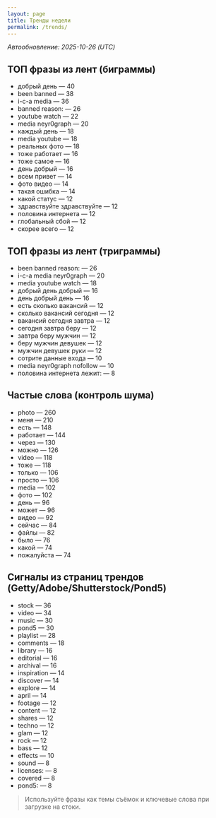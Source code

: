 ```yaml
---
layout: page
title: Тренды недели
permalink: /trends/
---
```


_Автообновление: 2025-10-26 (UTC)_

## ТОП фразы из лент (биграммы)
- добрый день — 40
- been banned — 38
- i-c-a media — 36
- banned reason: — 26
- youtube watch — 22
- media neyr0graph — 20
- каждый день — 18
- media youtube — 18
- реальных фото — 18
- тоже работает — 16
- тоже самое — 16
- день добрый — 16
- всем привет — 14
- фото видео — 14
- такая ошибка — 14
- какой статус — 12
- здравствуйте здравствуйте — 12
- половина интернета — 12
- глобальный сбой — 12
- скорее всего — 12

## ТОП фразы из лент (триграммы)
- been banned reason: — 26
- i-c-a media neyr0graph — 20
- media youtube watch — 18
- добрый день добрый — 16
- день добрый день — 16
- есть сколько вакансий — 12
- сколько вакансий сегодня — 12
- вакансий сегодня завтра — 12
- сегодня завтра беру — 12
- завтра беру мужчин — 12
- беру мужчин девушек — 12
- мужчин девушек руки — 12
- сотрите данные входа — 10
- media neyr0graph nofollow — 10
- половина интернета лежит: — 8

## Частые слова (контроль шума)
- photo — 260
- меня — 210
- есть — 148
- работает — 144
- через — 130
- можно — 126
- video — 118
- тоже — 118
- только — 106
- просто — 106
- media — 102
- фото — 102
- день — 96
- может — 96
- видео — 92
- сейчас — 84
- файлы — 82
- было — 76
- какой — 74
- пожалуйста — 74

## Сигналы из страниц трендов (Getty/Adobe/Shutterstock/Pond5)
- stock — 36
- video — 34
- music — 30
- pond5 — 30
- playlist — 28
- comments — 18
- library — 16
- editorial — 16
- archival — 16
- inspiration — 14
- discover — 14
- explore — 14
- april — 14
- footage — 12
- content — 12
- shares — 12
- techno — 12
- glam — 12
- rock — 12
- bass — 12
- effects — 10
- sound — 8
- licenses: — 8
- covered — 8
- pond5: — 8

> Используйте фразы как темы съёмок и ключевые слова при загрузке на стоки.
